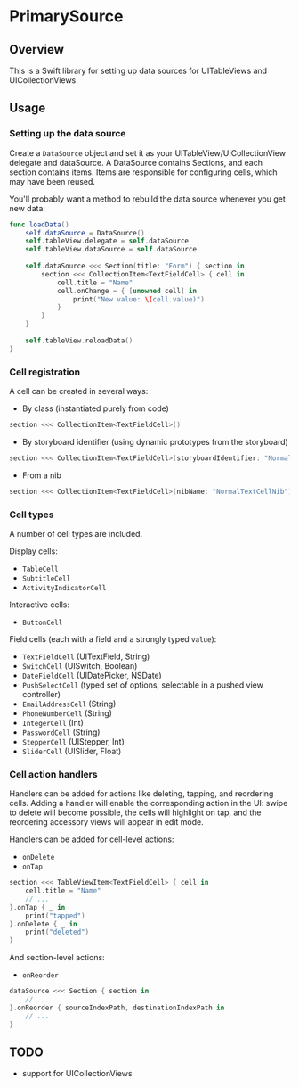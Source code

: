 # PrimarySource

## Overview

This is a Swift library for setting up data sources for UITableViews and UICollectionViews.

<!--
## Installation

PrimarySource is available through [CocoaPods](http://cocoapods.org). To install it, simply add the following line to your Podfile:		
 		 
```ruby
pod "PrimarySource"
```

To run the example project, clone the repo, and run `pod install` from the Example directory first.
-->

## Usage

### Setting up the data source

Create a `DataSource` object and set it as your UITableView/UICollectionView delegate and dataSource.  A DataSource contains Sections, and each section contains items.  Items are responsible for configuring cells, which may have been reused.

You'll probably want a method to rebuild the data source whenever you get new data:

```swift
func loadData()
    self.dataSource = DataSource()
    self.tableView.delegate = self.dataSource
    self.tableView.dataSource = self.dataSource
    
    self.dataSource <<< Section(title: "Form") { section in
        section <<< CollectionItem<TextFieldCell> { cell in
            cell.title = "Name"
            cell.onChange = { [unowned cell] in
                print("New value: \(cell.value)")
            }
        }
    }
    
    self.tableView.reloadData()
}
```

### Cell registration

A cell can be created in several ways:

* By class (instantiated purely from code)
```swift
section <<< CollectionItem<TextFieldCell>()
```

* By storyboard identifier (using dynamic prototypes from the storyboard)
```swift
section <<< CollectionItem<TextFieldCell>(storyboardIdentifier: "NormalTextCell")
```
* From a nib
```swift
section <<< CollectionItem<TextFieldCell>(nibName: "NormalTextCellNib")
```

### Cell types

A number of cell types are included.

Display cells:
* `TableCell`
* `SubtitleCell`
* `ActivityIndicatorCell`

Interactive cells:
* `ButtonCell`

Field cells (each with a field and a strongly typed `value`):
* `TextFieldCell` (UITextField, String)
* `SwitchCell` (UISwitch, Boolean)
* `DateFieldCell` (UIDatePicker, NSDate)
* `PushSelectCell` (typed set of options, selectable in a pushed view controller)
* `EmailAddressCell` (String)
* `PhoneNumberCell` (String)
* `IntegerCell` (Int)
* `PasswordCell` (String)
* `StepperCell` (UIStepper, Int)
* `SliderCell` (UISlider, Float)

### Cell action handlers

Handlers can be added for actions like deleting, tapping, and reordering cells.  Adding a handler will enable the corresponding action in the UI: swipe to delete will become possible, the cells will highlight on tap, and the reordering accessory views will appear in edit mode.

Handlers can be added for cell-level actions:

* `onDelete`
* `onTap`

```swift
section <<< TableViewItem<TextFieldCell> { cell in
    cell.title = "Name"
    // ...
}.onTap { _ in
    print("tapped") 
}.onDelete { _ in 
    print("deleted") 
}
```

And section-level actions:
* `onReorder`

```swift
dataSource <<< Section { section in
    // ...
}.onReorder { sourceIndexPath, destinationIndexPath in 
    // ...
}
```

## TODO

* support for UICollectionViews
